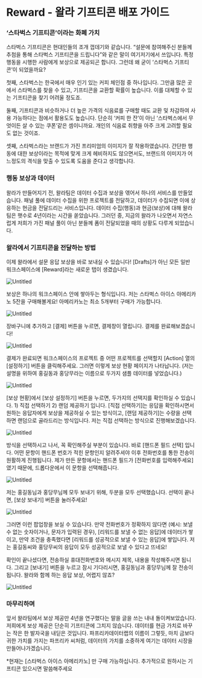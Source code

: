 # Reward - 왈라 기프티콘 배포 가이드

### ‘스타벅스 기프티콘’이라는 화폐 가치

스타벅스 기프티콘은 현대인들의 조개 껍데기와 같습니다. “설문에 참여해주신 분들께 추첨을 통해 스타벅스 기프티콘을 드립니다”와 같은 말이 여기저기에서 쓰입니다. 특정 행동을 시행한 사람에게 보상으로 제공되곤 합니다. 그런데 왜 굳이 ‘스타벅스 기프티콘’이 되었을까요?

첫째, 스타벅스는 한국에서 매우 인기 있는 커피 체인점 중 하나입니다. 그만큼 많은 곳에서 스타벅스를 찾을 수 있고, 기프티콘을 교환할 확률이 높습니다. 이를 대체할 수 있는 기프티콘을 찾기 어려울 정도죠.

둘째, 기프티콘과 비슷하거나 더 높은 가격의 식음료를 구매할 때도 교환 및 차감하여 사용 가능하다는 점에서 활용도도 높습니다. 단순히 ‘커피 한 잔’이 아닌 ‘스타벅스에서 무엇이든 살 수 있는 쿠폰’같은 셈이니까요. 개인의 식음료 취향을 아주 크게 고려할 필요도 없는 것이죠.

셋째, 스타벅스라는 브랜드가 가진 프리미엄의 이미지가 잘 작용하였습니다. 간단한 행동에 대한 보상이라는 목적에 맞게 크게 헤비하지도 않으면서도, 브랜드의 이미지가 어느정도의 격식을 맞출 수 있도록 도움을 준다고 생각합니다.

### 행동 보상과 데이터

왈라가 만들어지기 전, 왈라팀은 데이터 수집과 보상을 엮어서 하나의 서비스를 만들었습니다. 패널 풀에 데이터 수집을 위한 프로젝트를 전달하고, 데이터가 수집되면 이에 상응하는 현금을 전달드리는 서비스입니다. 데이터 수집(행동)과 현금(보상)에 대해 왈라팀은 햇수로 4년이라는 시간을 쏟았습니다. 그러던 중, 지금의 왈라가 나오면서 자연스럽게 저희가 가진 패널 풀이 아닌 분들께 폼이 전달되었을 때의 상황도 다루게 되었습니다.

### 왈라에서 기프티콘을 전달하는 방법

이제 왈라에서 설문 응답 보상을 바로 보내실 수 있습니다! [Drafts]가 아닌 모든 일반 워크스페이스에 [Reward]라는 새로운 탭이 생겼습니다.

![Untitled](src/d99e2f2f72884aaaa132674715fe1244/Untitled.png)

보상은 하나의 워크스페이스 안에 쌓아두는 형식입니다. 저는 스타벅스 아이스 아메리카노 5잔을 구매해볼게요! 아메리카노는 최소 5개부터 구매가 가능합니다.

![Untitled](src/d99e2f2f72884aaaa132674715fe1244/Untitled%201.png)

장바구니에 추가하고 [결제] 버튼을 누르면, 결제창이 열립니다. 결제를 완료해보겠습니다!

![Untitled](src/d99e2f2f72884aaaa132674715fe1244/Untitled%202.png)

결제가 완료되면 워크스페이스의 프로젝트 중 어떤 프로젝트를 선택할지 [Action] 열의 [설정하기] 버튼을 클릭해주세요. 그러면 이렇게 보상 현황 페이지가 나타납니다. (저는 설명을 위하여 홍길동과 홍당무라는 이름으로 두가지 샘플 데이터를 넣었습니다.)

![Untitled](src/d99e2f2f72884aaaa132674715fe1244/Untitled%203.png)

[보상 현황]에서 [보상 설정하기] 버튼을 누르면, 두가지의 선택지를 확인하실 수 있습니다. 1) 직접 선택하기 2) 랜덤 제공하기 입니다. [직접 선택하기]는 응답을 확인하시면서 원하는 응답자에게 보상을 제공하실 수 있는 방식이고, [랜덤 제공하기]는 수량을 선택하면 랜덤으로 골라드리는 방식입니다. 저는 직접 선택하는 방식으로 진행해보겠습니다.

![Untitled](src/d99e2f2f72884aaaa132674715fe1244/Untitled%204.png)

방식을 선택하시고 나서, 꼭 확인해주실 부분이 있습니다. 바로 [핸드폰 필드 선택] 입니다. 어떤 문항이 핸드폰 번호가 적힌 문항인지 알려주셔야 이후 전화번호를 통한 전송이 원활하게 진행됩니다. 제가 만든 문항에서는 핸드폰 필드가 [전화번호를 입력해주세요] 였기 때문에, 드롭다운에서 이 문항을 선택해줍니다.

![Untitled](src/d99e2f2f72884aaaa132674715fe1244/Untitled%205.png)

저는 홍길동님과 홍당무님께 모두 보내기 위해, 두분을 모두 선택했습니다. 선택이 끝나면, [보상 보내기] 버튼을 눌러주세요!

![Untitled](src/d99e2f2f72884aaaa132674715fe1244/Untitled%206.png)

그러면 이런 팝업창을 보실 수 있습니다. 만약 전화번호가 정확하지 않다면 (예시: 보낼 수 없는 숫자이거나, 문자가 입력된 경우), [리워드를 보낼 수 없는 응답]에 데이터가 쌓이고, 만약 조건을 충족했다면 [리워드를 성공적으로 보낼 수 있는 응답]에 쌓입니다. 저는 홍길동씨와 홍당무씨의 응답이 모두 성공적으로 보낼 수 있다고 뜨네요!

확인이 끝나셨다면, 전송하실 휴대전화번호와 메시지 제목, 내용을 작성해주시면 됩니다. 그리고 [보내기] 버튼을 누르고 잠시 기다리시면, 홍길동님과 홍당무님께 잘 전송이 됩니다. 왈라와 함께 하는 응답 보상, 어렵지 않죠?

![Untitled](src/d99e2f2f72884aaaa132674715fe1244/Untitled%207.png)

### 마무리하며

앞서 왈라팀에서 보상 제공만 4년을 연구했다는 말을 글을 쓰는 내내 돌이켜보았습니다. 저희에게 보상 제공은 단순히 기프티콘에 그치지 않습니다. 데이터를 현금 가치로 바꾸는 작은 한 발자국을 내딛은 것입니다. 파프리카데이터랩의 이름이 그렇듯, 마치 금보다 귀한 가치를 가지는 파프리카 씨처럼, 데이터의 가치를 소중하게 여기는 데이터 시장을 만들어나가겠습니다.

\*현재는 [스타벅스 아이스 아메리카노] 만 구매 가능하십니다. 추가적으로 원하시는 기프티콘 있으시면 말씀해주세요
